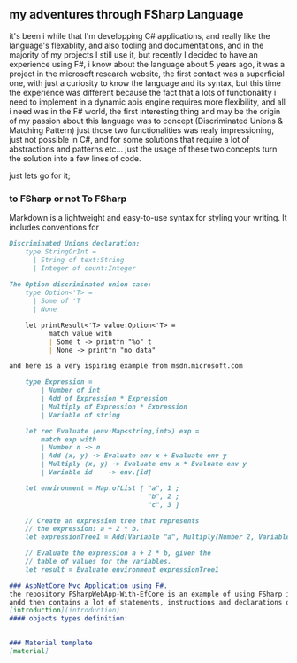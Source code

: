 ## my adventures through FSharp Language

it's been i while that I'm developping C# applications, and really like the language's flexablity, and also tooling and documentations, and in the majority of my projects I still use it, but recently I decided to have an experience using F#, i know about the language about 5 years ago, it was a project in the microsoft research website, the first contact was a superficial one, with just a curiosity to know the language and its syntax, but this time the experience was different because the fact that a lots of functionality i need to implement in a dynamic apis engine requires more flexibility, and all i need was in the F# world, the first interesting thing and may be the origin of my passion about this language was to concept (Discriminated Unions & Matching Pattern) just those two functionalities was realy impressioning, just not possible in C#, and for some solutions that require a lot of abstractions and patterns etc... just the usage of these two concepts turn the solution into a few lines of code.

just lets go for it;

### to FSharp or not To FSharp

Markdown is a lightweight and easy-to-use syntax for styling your writing. It includes conventions for

```markdown
Discriminated Unions declaration:
    type StringOrInt = 
      | String of text:String
      | Integer of count:Integer
      
The Option discriminated union case:
    type Option<'T> = 
      | Some of 'T
      | None

    let printResult<'T> value:Option<'T> = 
          match value with 
          | Some t -> printfn "%o" t
          | None -> printfn "no data"

and here is a very ispiring example from msdn.microsoft.com

    type Expression =
        | Number of int
        | Add of Expression * Expression
        | Multiply of Expression * Expression
        | Variable of string

    let rec Evaluate (env:Map<string,int>) exp =
        match exp with
        | Number n -> n
        | Add (x, y) -> Evaluate env x + Evaluate env y
        | Multiply (x, y) -> Evaluate env x * Evaluate env y
        | Variable id    -> env.[id]

    let environment = Map.ofList [ "a", 1 ;
                                   "b", 2 ;
                                   "c", 3 ]

    // Create an expression tree that represents
    // the expression: a + 2 * b.
    let expressionTree1 = Add(Variable "a", Multiply(Number 2, Variable "b"))

    // Evaluate the expression a + 2 * b, given the
    // table of values for the variables.
    let result = Evaluate environment expressionTree1

### AspNetCore Mvc Application using F#.
the repository FSharpWebApp-With-EfCore is an example of using FSharp in an AspNetcore web application, including the usage of EntityFrameworkCore and identity, its purpose is to be starting point to understand Oriented Object Programming paradigm usage on F#,
andd then contains a lot of statements, instructions and declarations of objects interfaces abstractions etc..., and then from here we will migrate to a more functional way of developing web applications, such as the integration of Suave or Giraffe and others ....
[introduction](introduction)
#### objects types definition:
     

### Material template
[material]

